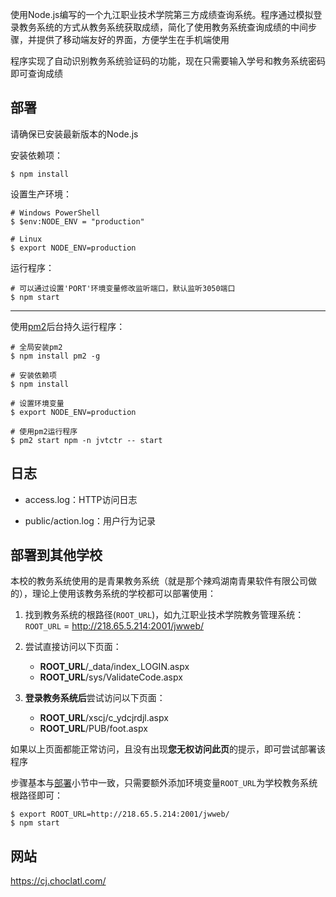 使用Node.js编写的一个九江职业技术学院第三方成绩查询系统。程序通过模拟登录教务系统的方式从教务系统获取成绩，简化了使用教务系统查询成绩的中间步骤，并提供了移动端友好的界面，方便学生在手机端使用

程序实现了自动识别教务系统验证码的功能，现在只需要输入学号和教务系统密码即可查询成绩

## 部署

请确保已安装最新版本的Node.js

安装依赖项：

```
$ npm install
```

设置生产环境：

```
# Windows PowerShell
$ $env:NODE_ENV = "production"

# Linux
$ export NODE_ENV=production
```

运行程序：

```
# 可以通过设置'PORT'环境变量修改监听端口，默认监听3050端口
$ npm start
```

---

使用[pm2](https://github.com/Unitech/pm2)后台持久运行程序：

```
# 全局安装pm2
$ npm install pm2 -g

# 安装依赖项
$ npm install

# 设置环境变量
$ export NODE_ENV=production

# 使用pm2运行程序
$ pm2 start npm -n jvtctr -- start
```


## 日志

- access.log：HTTP访问日志

- public/action.log：用户行为记录


## 部署到其他学校

本校的教务系统使用的是青果教务系统（就是那个辣鸡湖南青果软件有限公司做的），理论上使用该教务系统的学校都可以部署使用：

1. 找到教务系统的根路径(`ROOT_URL`)，如九江职业技术学院教务管理系统：`ROOT_URL` = <http://218.65.5.214:2001/jwweb/>

2. 尝试直接访问以下页面：

    - **ROOT_URL**/_data/index_LOGIN.aspx
    - **ROOT_URL**/sys/ValidateCode.aspx

3. **登录教务系统后**尝试访问以下页面：

    - **ROOT_URL**/xscj/c_ydcjrdjl.aspx
    - **ROOT_URL**/PUB/foot.aspx

如果以上页面都能正常访问，且没有出现**您无权访问此页**的提示，即可尝试部署该程序

步骤基本与[部署](#部署)小节中一致，只需要额外添加环境变量`ROOT_URL`为学校教务系统根路径即可：

```
$ export ROOT_URL=http://218.65.5.214:2001/jwweb/
$ npm start
```


## 网站

<https://cj.choclatl.com/>